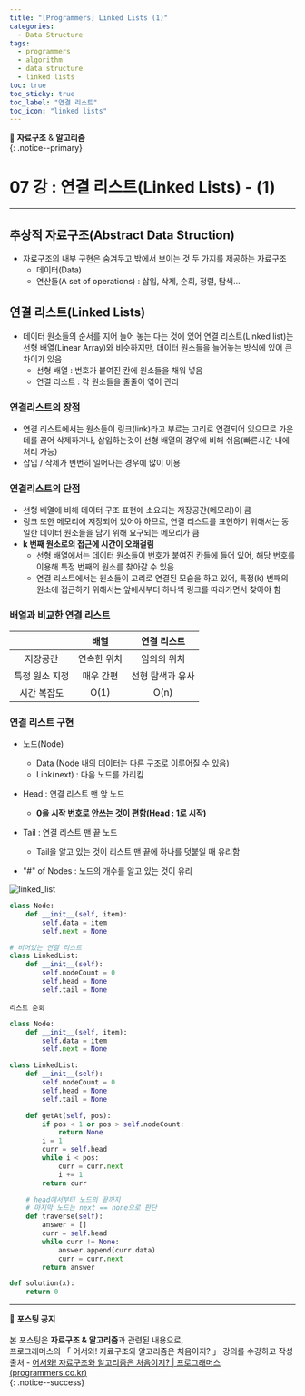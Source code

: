 ```yaml
---
title: "[Programmers] Linked Lists (1)"
categories:
  - Data Structure
tags:
  - programmers
  - algorithm
  - data structure
  - linked lists
toc: true
toc_sticky: true
toc_label: "연결 리스트"
toc_icon: "linked lists"
---
```


📌 **자료구조** & **알고리즘**<br>
{: .notice--primary}

# 07 강 : 연결 리스트(Linked Lists) - (1)
---

## 추상적 자료구조(Abstract Data Struction)
- 자료구조의 내부 구현은 숨겨두고 밖에서 보이는 것 두 가지를 제공하는 자료구조
    - 데이터(Data)
    - 연산들(A set of operations) : 삽입, 삭제, 순회, 정렬, 탐색...

## 연결 리스트(Linked Lists)
- 데이터 원소들의 순서를 지어 늘어 놓는 다는 것에 있어 연결 리스트(Linked list)는 선형 배열(Linear Array)와 비슷하지만, 데이터 원소들을 늘어놓는 방식에 있어 큰 차이가 있음
    - 선형 배열 : 번호가 붙여진 칸에 원소들을 채워 넣음
    - 연결 리스트 : 각 원소들을 줄줄이 엮어 관리

### 연결리스트의 장점
- 연결 리스트에서는 원소들이 링크(link)라고 부르는 고리로 연결되어 있으므로 가운데를 끊어 삭제하거나, 삽입하는것이 선형 배열의 경우에 비해 쉬움(빠른시간 내에 처리 가능)
- 삽입 / 삭제가 빈번히 일어나는 경우에 많이 이용

### 연결리스트의 단점
- 선형 배열에 비해 데이터 구조 표현에 소요되는 저장공간(메모리)이 큼
- 링크 또한 메모리에 저장되어 있어야 하므로, 연결 리스트를 표현하기 위해서는 동일한 데이터 원소들을 담기 위해 요구되는 메모리가 큼
- **k 번째 원소로의 접근에 시간이 오래걸림**
  - 선형 배열에서는 데이터 원소들이 번호가 붙여진 칸들에 들어 있어, 해당 번호를 이용해 특정 번째의 원소를 찾아갈 수 있음
  - 연결 리스트에서는 원소들이 고리로 연결된 모습을 하고 있어, 특정(k) 번째의 원소에 접근하기 위해서는 앞에서부터 하나씩 링크를 따라가면서 찾아야 함


### 배열과 비교한 연결 리스트

  |   |<center>배열</center>|<center>연결 리스트</center>|
  |:---:|:---:|:---:|
  |저장공간|연속한 위치|임의의 위치|
  |특정 원소 지정|매우 간편|선형 탐색과 유사|
  |시간 복잡도|O(1)|O(n)|

### 연결 리스트 구현
- 노드(Node)  
  - Data (Node 내의 데이터는 다른 구조로 이루어질 수 있음)
  - Link(next) : 다음 노드를 가리킴


- Head : 연결 리스트 맨 앞 노드
  - **0을 시작 번호로 안쓰는 것이 편함(Head : 1로 시작)**


- Tail : 연결 리스트 맨 끝 노드
  - Tail을 알고 있는 것이 리스트 맨 끝에 하나를 덧붙일 때 유리함


- "#" of Nodes : 노드의 개수를 알고 있는 것이 유리

![linked_list](https://user-images.githubusercontent.com/76204590/136206561-394c1a8c-70e6-4459-8064-9c8f0d0652f0.png)

```python
class Node:
    def __init__(self, item):
        self.data = item
        self.next = None

# 비어있는 연결 리스트
class LinkedList:
    def __init__(self):
        self.nodeCount = 0
        self.head = None
        self.tail = None
```

```리스트 순회```
```python
class Node:
    def __init__(self, item):
        self.data = item
        self.next = None

class LinkedList:
    def __init__(self):
        self.nodeCount = 0
        self.head = None
        self.tail = None

    def getAt(self, pos):
        if pos < 1 or pos > self.nodeCount:
            return None
        i = 1
        curr = self.head
        while i < pos:
            curr = curr.next
            i += 1
        return curr

    # head에서부터 노드의 끝까지
    # 마지막 노드는 next == none으로 판단
    def traverse(self):
        answer = []
        curr = self.head
        while curr != None:
            answer.append(curr.data)
            curr = curr.next
        return answer

def solution(x):
    return 0
```

---

🔔 **포스팅 공지** <br><br>
본 포스팅은 **자료구조 & 알고리즘**과 관련된 내용으로,<br>
프로그래머스의 「 어서와! 자료구조와 알고리즘은 처음이지? 」 강의를 수강하고 작성<br>
출처 - [어서와! 자료구조와 알고리즘은 처음이지? | 프로그래머스 (programmers.co.kr)](https://programmers.co.kr/learn/courses/57)<br>
{: .notice--success}